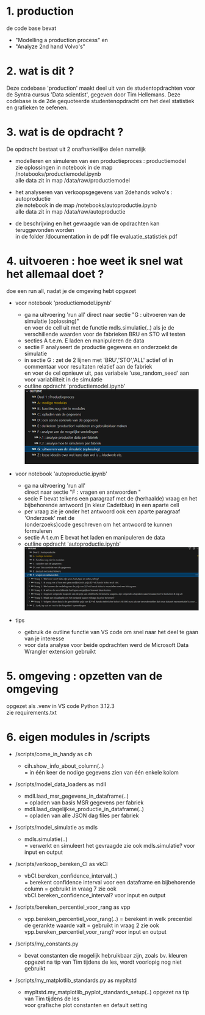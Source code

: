 # 1. production  
de code base bevat  
- "Modelling a production process" en  
- "Analyze 2nd hand Volvo's"  

# 2. wat is dit ?  
Deze codebase 'production' maakt deel uit van de studentopdrachten voor de Syntra cursus 'Data scientist', gegeven door Tim Hellemans. Deze codebase is de 2de gequoteerde studentenopdracht om het deel statistiek en grafieken te oefenen.

# 3. wat is de opdracht ?  

De opdracht bestaat uit 2 onafhankelijke delen namelijk  

- modelleren en simuleren van een productieproces : productiemodel  
zie oplossingen in notebook in de map  /notebooks/productiemodel.ipynb  
alle data zit in map /data/raw/productiemodel  

- het analyseren van verkoopsgegevens van 2dehands volvo's : autoproductie  
zie notebook in de map /notebooks/autoproductie.ipynb  
alle data zit in map /data/raw/autoproductie  

- de beschrijving en het gevraagde van de opdrachten kan teruggevonden worden  
in de folder /documentation in de pdf file evaluatie_statistiek.pdf

# 4. uitvoeren : hoe weet ik snel wat het allemaal doet ?  
doe een run all, nadat je de omgeving hebt opgezet  

- voor notebook 'productiemodel.ipynb'  
    - ga na uitvoering 'run all'
    direct naar sectie "G : uitvoeren van de simulatie (oplossing)"  
    en voer de cell uit met de functie mdls.simulatie(..) 
    als je de verschillende waarden voor de fabrieken BRU en STO 
    wil testen 
    - secties A t.e.m. E laden en manipuleren de data
    - sectie F analyseert de productie gegevens en onderzoekt de simulatie
    - in sectie G : zet de 2 lijnen met 'BRU','STO','ALL' actief of in commentaar voor resultaten relatief aan de fabriek  
    en voer de cel opnieuw uit, pas variabele 'use_random_seed' aan voor variabiliteit in de simulatie
    - outline opdracht 'productiemodel.ipynb'  
    ![alt text](image-2.png)

- voor notebook 'autoproductie.ipynb'  
    - ga na uitvoering 'run all'  
    direct naar sectie "F : vragen en antwoorden "
    - secie F bevat telkens een paragraaf met de (herhaalde) vraag 
    en het bijbehorende antwoord (in kleur Cadetblue) in een aparte cell          
    - per vraag zie je onder het antwoord ook een aparte paragraaf 'Onderzoek' met de  
    (onderzoeks)code geschreven om het antwoord te kunnen formuleren  
    - sectie A t.e.m E bevat het laden en manipuleren de data
    - outline opdracht 'autoproductie.ipynb'  
    ![alt text](image-3.png)

- tips  
    - gebruik de outline functie van VS code om snel naar het deel te gaan van je interesse  
    - voor data analyse voor beide opdrachten werd de Microsoft Data Wrangler extension gebruikt  

# 5. omgeving : opzetten van de omgeving  
opgezet als .venv in VS code Python 3.12.3  
zie requirements.txt  

# 6. eigen modules in /scripts 
- /scripts/come_in_handy as cih
    - cih.show_info_about_column(..)  
    = in één keer de nodige gegevens zien van één enkele kolom  

- /scripts/model_data_loaders as mdll
    - mdll.laad_msr_gegevens_in_dataframe(..)  
    = opladen van basis MSR gegevens per fabriek  
    - mdll.laad_dagelijkse_productie_in_dataframe(..)  
    = opladen van alle JSON dag files per fabriek   

- /scripts/model_simulatie as mdls
    - mdls.simulatie(..)  
    = verwerkt en simuleert het gevraagde
    zie ook mdls.simulatie? voor input en output  

- /scripts/verkoop_bereken_CI as vkCI 
    - vbCI.bereken_confidence_interval(..)  
    = berekent confidence interval voor een dataframe en bijbehorende column
    = gebruikt in vraag 7
    zie ook vbCI.bereken_confidence_interval? voor input en output  

- /scripts/bereken_percentiel_voor_rang as vpp
    - vpp.bereken_percentiel_voor_rang(..)
    = berekent in welk precentiel de gerankte waarde valt
    = gebruikt in vraag 2
    zie ook vpp.bereken_percentiel_voor_rang? voor input en output  

- /scripts/my_constants.py 
    - bevat constanten die mogelijk hebruikbaar zijn, zoals bv. kleuren  
    opgezet na tip van Tim tijdens de les, wordt voorlopig nog niet gebruikt  

- /scripts/my_matplotlib_standards.py as mypltstd  
    - mypltstd.my_matplotlib_pyplot_standards_setup(..)
    opgezet na tip van Tim tijdens de les  
    voor grafische plot constanten en default setting  

